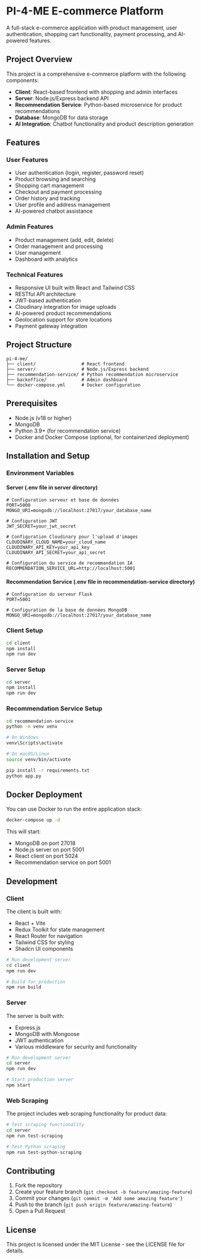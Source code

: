 # PI-4-ME E-commerce Platform

A full-stack e-commerce application with product management, user authentication, shopping cart functionality, payment processing, and AI-powered features.

## Project Overview

This project is a comprehensive e-commerce platform with the following components:

- **Client**: React-based frontend with shopping and admin interfaces
- **Server**: Node.js/Express backend API
- **Recommendation Service**: Python-based microservice for product recommendations
- **Database**: MongoDB for data storage
- **AI Integration**: Chatbot functionality and product description generation

## Features

### User Features
- User authentication (login, register, password reset)
- Product browsing and searching
- Shopping cart management
- Checkout and payment processing
- Order history and tracking
- User profile and address management
- AI-powered chatbot assistance

### Admin Features
- Product management (add, edit, delete)
- Order management and processing
- User management
- Dashboard with analytics

### Technical Features
- Responsive UI built with React and Tailwind CSS
- RESTful API architecture
- JWT-based authentication
- Cloudinary integration for image uploads
- AI-powered product recommendations
- Geolocation support for store locations
- Payment gateway integration

## Project Structure

```
pi-4-me/
├── client/                 # React frontend
├── server/                 # Node.js/Express backend
├── recommendation-service/ # Python recommendation microservice
├── backoffice/             # Admin dashboard
└── docker-compose.yml      # Docker configuration
```

## Prerequisites

- Node.js (v18 or higher)
- MongoDB
- Python 3.9+ (for recommendation service)
- Docker and Docker Compose (optional, for containerized deployment)

## Installation and Setup

### Environment Variables

#### Server (.env file in server directory)
```
# Configuration serveur et base de données
PORT=5000
MONGO_URI=mongodb://localhost:27017/your_database_name

# Configuration JWT
JWT_SECRET=your_jwt_secret

# Configuration Cloudinary pour l'upload d'images
CLOUDINARY_CLOUD_NAME=your_cloud_name
CLOUDINARY_API_KEY=your_api_key
CLOUDINARY_API_SECRET=your_api_secret

# Configuration du service de recommandation IA
RECOMMENDATION_SERVICE_URL=http://localhost:5001
```

#### Recommendation Service (.env file in recommendation-service directory)
```
# Configuration du serveur Flask
PORT=5001

# Configuration de la base de données MongoDB
MONGO_URI=mongodb://localhost:27017/your_database_name
```

### Client Setup

```bash
cd client
npm install
npm run dev
```

### Server Setup

```bash
cd server
npm install
npm run dev
```

### Recommendation Service Setup

```bash
cd recommendation-service
python -m venv venv

# On Windows
venv\Scripts\activate

# On macOS/Linux
source venv/bin/activate

pip install -r requirements.txt
python app.py
```

## Docker Deployment

You can use Docker to run the entire application stack:

```bash
docker-compose up -d
```

This will start:
- MongoDB on port 27018
- Node.js server on port 5001
- React client on port 5024
- Recommendation service on port 5001

## Development

### Client

The client is built with:
- React + Vite
- Redux Toolkit for state management
- React Router for navigation
- Tailwind CSS for styling
- Shadcn UI components

```bash
# Run development server
cd client
npm run dev

# Build for production
npm run build
```

### Server

The server is built with:
- Express.js
- MongoDB with Mongoose
- JWT authentication
- Various middleware for security and functionality

```bash
# Run development server
cd server
npm run dev

# Start production server
npm start
```

### Web Scraping

The project includes web scraping functionality for product data:

```bash
# Test scraping functionality
cd server
npm run test-scraping

# Test Python scraping
npm run test-python-scraping
```

## Contributing

1. Fork the repository
2. Create your feature branch (`git checkout -b feature/amazing-feature`)
3. Commit your changes (`git commit -m 'Add some amazing feature'`)
4. Push to the branch (`git push origin feature/amazing-feature`)
5. Open a Pull Request

## License

This project is licensed under the MIT License - see the LICENSE file for details.
